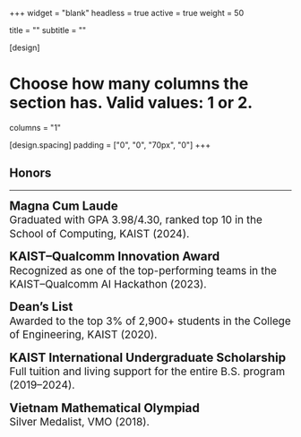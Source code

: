 +++
widget = "blank"
headless = true
active = true
weight = 50

title = ""
subtitle = ""

[design]
  # Choose how many columns the section has. Valid values: 1 or 2.
  columns = "1"

[design.spacing]
  padding = ["0", "0", "70px", "0"]
+++

<style>
  .award {font-size: 16pt;}
  .award-description {font-size: 14pt;}

  @media only screen and (max-width: 768px) {
    .award {font-size: 13pt;}
    .award-description {font-size: 11pt;}
  }
</style>

<h2 class="section">Honors</h2>
<hr class="divider"></hr>

<p style="line-height:1.3">
  <span class="award"><b>Magna Cum Laude</b></span><br>
  <span class="award-description">Graduated with GPA 3.98/4.30, ranked top 10 in the School of Computing, KAIST (2024).</span>
</p>

<p style="line-height:1.3">
  <span class="award"><b>KAIST–Qualcomm Innovation Award</b></span><br>
  <span class="award-description">Recognized as one of the top-performing teams in the KAIST–Qualcomm AI Hackathon (2023).</span>
</p>

<p style="line-height:1.3">
  <span class="award"><b>Dean’s List</b></span><br>
  <span class="award-description">Awarded to the top 3% of 2,900+ students in the College of Engineering, KAIST (2020).</span>
</p>

<p style="line-height:1.3">
  <span class="award"><b>KAIST International Undergraduate Scholarship</b></span><br>
  <span class="award-description">Full tuition and living support for the entire B.S. program (2019–2024).</span>
</p>

<p style="line-height:1.3">
  <span class="award"><b>Vietnam Mathematical Olympiad</b></span><br>
  <span class="award-description">Silver Medalist, VMO (2018).</span>
</p>

